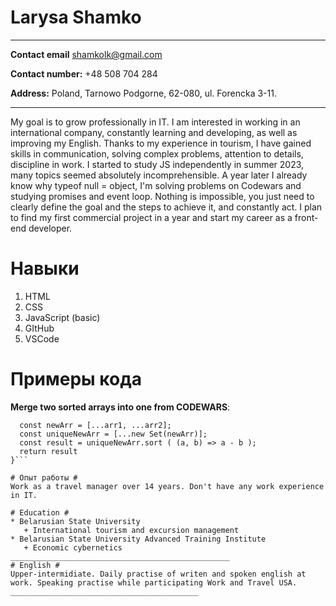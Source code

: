 # Larysa Shamko #  
___________________________________
**Contact email** shamkolk@gmail.com

**Contact number:** +48 508 704 284

**Address:** Poland, Tarnowo Podgorne, 62-080, ul. Forencka 3-11.
___________________________________________________________________

My goal is to grow professionally in IT. I am interested in working in an international company, constantly learning and developing, as well as improving my English. Thanks to my experience in tourism, I have gained skills in communication, solving complex problems, attention to details, discipline in work. I started to study JS independently in summer 2023, many topics seemed absolutely incomprehensible. A year later I already know why typeof null = object, I'm solving problems on Codewars and studying promises and event loop. Nothing is impossible, you just need to clearly define the goal and the steps to achieve it, and constantly act. I plan to find my first commercial project in a year and start my career as a front-end developer.
# Навыки #
1. HTML
2. CSS
3. JavaScript (basic)
4. GItHub
5. VSCode

# Примеры кода #
**Merge two sorted arrays into one from CODEWARS**: 
```function mergeArrays(arr1, arr2) {
  const newArr = [...arr1, ...arr2];
  const uniqueNewArr = [...new Set(newArr)];
  const result = uniqueNewArr.sort ( (a, b) => a - b );
  return result
}```

# Опыт работы # 
Work as a travel manager over 14 years. Don't have any work experience in IT.

# Education # 
* Belarusian State University 
   + International tourism and excursion management
* Belarusian State University Advanced Training Institute
   + Economic cybernetics
_________________________________________________
# English # 
Upper-intermidiate. Daily practise of writen and spoken english at work. Speaking practise while participating Work and Travel USA.
__________________________________________
